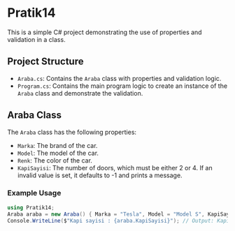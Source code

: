 # Pratik14

This is a simple C# project demonstrating the use of properties and validation in a class.

## Project Structure

- `Araba.cs`: Contains the `Araba` class with properties and validation logic.
- `Program.cs`: Contains the main program logic to create an instance of the `Araba` class and demonstrate the validation.

## Araba Class

The `Araba` class has the following properties:
- `Marka`: The brand of the car.
- `Model`: The model of the car.
- `Renk`: The color of the car.
- `KapiSayisi`: The number of doors, which must be either 2 or 4. If an invalid value is set, it defaults to -1 and prints a message.

### Example Usage
```csharp
using Pratik14;
Araba araba = new Araba() { Marka = "Tesla", Model = "Model S", KapiSayisi = 1, // Invalid value Renk = "Kırmızı" }; // Output: Kapı sayısı 2 veya 4 olmalıdır!
Console.WriteLine($"Kapi sayisi : {araba.KapiSayisi}"); // Output: Kapi sayisi : -1
```
